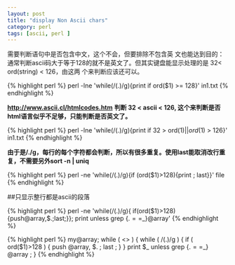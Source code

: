 ```yaml
---
layout: post
title: "display Non Ascii chars"
category: perl
tags: [ascii, perl ]
---
```


需要判断语句中是否包含中文，这个不会，但要排除不包含英
文也能达到目的：
通常判断ascii码大于等于128的就不是英文了。但其实键盘能显示处理的是 32< ord(string) < 126，由这两
个来判断应该还可以。

{% highlight perl %}
perl -lne 'while(/(.)/g){print  if ord($1) >= 128}' in1.txt 
{% endhighlight %}

**http://www.ascii.cl/htmlcodes.htm**
**判断 32 < ascii < 126, 这个来判断是否html语言似乎不足够，只能判断是否英文了。**

{% highlight perl %}
perl -lne 'while(/(.)/g){print  if 32 > ord($1) || ord($1) > 126}' in1.txt
{% endhighlight %}

**由于是/./g，每行的每个字符都会判断，所以有很多重复。使用last能取消改行重复，不需要另外sort -n | uniq**

{% highlight perl %}
perl -ne 'while(/(.)/g){if (ord($1)>128){print ; last}}' file
{% endhighlight %}

##只显示整行都是ascii的段落

{% highlight perl %}
perl -ne 'while(/(.)/g){ if(ord($1)>128){push@array,$.;last;}}; print unless grep {$.==$_}@array'
{% endhighlight %}

{% highlight perl %}
my@array;
while ( <> ) {
    while ( /(.)/g ) {
        if ( ord($1)>128 ) {
            push @array, $. ;
            last ;
        }
    }
    print $_ unless grep {$.==$_} @array ;
}
{% endhighlight %}
